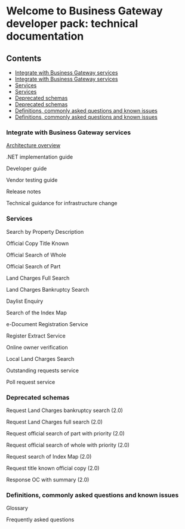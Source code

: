 # Welcome to Business Gateway developer pack: technical documentation

## Contents
- [Integrate with Business Gateway services](pages/INTEGRATE.md)
- [Integrate with Business Gateway services](#integrate-with-Business-Gateway-services)
- [Services](pages/SERVICES.md)
- [Services](#services)
- [Deprecated schemas](pages/DEPRECATED.md)
- [Deprecated schemas](#deprecated-schemas)
- [Definitions, commonly asked questions and known issues](pages/DEF_FAQ.md)
- [Definitions, commonly asked questions and known issues](#definitions-commonly-asked-questions-and-known-issues)

### Integrate with Business Gateway services
[Architecture overview](pages/integrate/ARCH_OVER.md)

.NET implementation guide

Developer guide

Vendor testing guide

Release notes

Technical guidance for infrastructure change

### Services
Search by Property Description

Official Copy Title Known

Official Search of Whole

Official Search of Part

Land Charges Full Search

Land Charges Bankruptcy Search

Daylist Enquiry

Search of the Index Map

e-Document Registration Service

Register Extract Service

Online owner verification

Local Land Charges Search

Outstanding requests service

Poll request service

### Deprecated schemas	
Request Land Charges bankruptcy search (2.0)

Request Land Charges full search (2.0)

Request official search of part with priority (2.0)

Request official search of whole with priority (2.0)

Request search of Index Map (2.0)

Request title known official copy (2.0)

Response OC with summary (2.0)

### Definitions, commonly asked questions and known issues	
Glossary

Frequently asked questions

